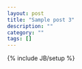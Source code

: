 ```yaml
---
layout: post
title: "Sample post 3"
description: ""
category: ""
tags: []
---
```

{% include JB/setup %}
